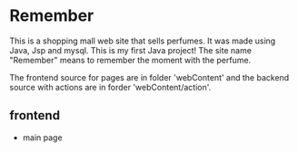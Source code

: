 # Remember
This is a shopping mall web site that sells perfumes. It was made using Java, Jsp and mysql.
This is my first Java project!
The site name "Remember" means to remember the moment with the perfume.

The frontend source for pages are in folder 'webContent' and the backend source with actions are in forder 'webContent/action'.

## frontend
* main page
